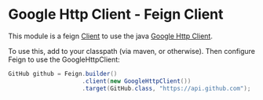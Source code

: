 # Google Http Client - Feign Client

This module is a feign [Client](https://github.com/OpenFeign/feign/blob/master/core/src/main/java/feign/Client.java) to use the
java [Google Http Client](https://github.com/googleapis/google-http-java-client).

To use this, add to your classpath (via maven, or otherwise). Then configure Feign to use the GoogleHttpClient:

```java
GitHub github = Feign.builder()
                     .client(new GoogleHttpClient())
                     .target(GitHub.class, "https://api.github.com");
```
